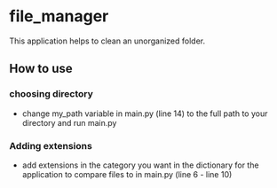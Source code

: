 # file_manager
This application helps to clean an unorganized folder.

## How to use
### choosing directory  
- change my_path variable in main.py (line 14) to the full path to your directory and run main.py

### Adding extensions  
- add extensions in the category you want in the dictionary for the application to compare files to in main.py (line 6 - line 10)
